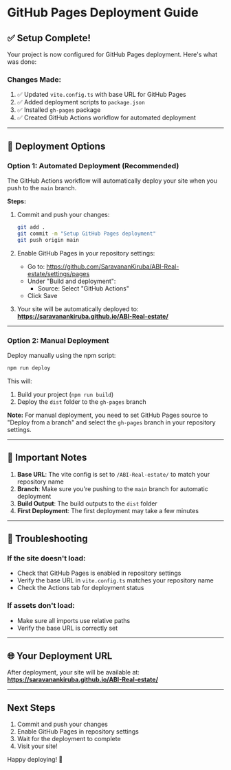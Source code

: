 # GitHub Pages Deployment Guide

## ✅ Setup Complete!

Your project is now configured for GitHub Pages deployment. Here's what was done:

### Changes Made:
1. ✅ Updated `vite.config.ts` with base URL for GitHub Pages
2. ✅ Added deployment scripts to `package.json`
3. ✅ Installed `gh-pages` package
4. ✅ Created GitHub Actions workflow for automated deployment

---

## 🚀 Deployment Options

### Option 1: Automated Deployment (Recommended)

The GitHub Actions workflow will automatically deploy your site when you push to the `main` branch.

**Steps:**
1. Commit and push your changes:
   ```bash
   git add .
   git commit -m "Setup GitHub Pages deployment"
   git push origin main
   ```

2. Enable GitHub Pages in your repository settings:
   - Go to: https://github.com/SaravananKiruba/ABI-Real-estate/settings/pages
   - Under "Build and deployment":
     - Source: Select "GitHub Actions"
   - Click Save

3. Your site will be automatically deployed to:
   **https://saravanankiruba.github.io/ABI-Real-estate/**

---

### Option 2: Manual Deployment

Deploy manually using the npm script:

```bash
npm run deploy
```

This will:
1. Build your project (`npm run build`)
2. Deploy the `dist` folder to the `gh-pages` branch

**Note:** For manual deployment, you need to set GitHub Pages source to "Deploy from a branch" and select the `gh-pages` branch in your repository settings.

---

## 📝 Important Notes

1. **Base URL**: The vite config is set to `/ABI-Real-estate/` to match your repository name
2. **Branch**: Make sure you're pushing to the `main` branch for automatic deployment
3. **Build Output**: The build outputs to the `dist` folder
4. **First Deployment**: The first deployment may take a few minutes

---

## 🔧 Troubleshooting

### If the site doesn't load:
- Check that GitHub Pages is enabled in repository settings
- Verify the base URL in `vite.config.ts` matches your repository name
- Check the Actions tab for deployment status

### If assets don't load:
- Make sure all imports use relative paths
- Verify the base URL is correctly set

---

## 🌐 Your Deployment URL

After deployment, your site will be available at:
**https://saravanankiruba.github.io/ABI-Real-estate/**

---

## Next Steps

1. Commit and push your changes
2. Enable GitHub Pages in repository settings
3. Wait for the deployment to complete
4. Visit your site!

Happy deploying! 🎉
